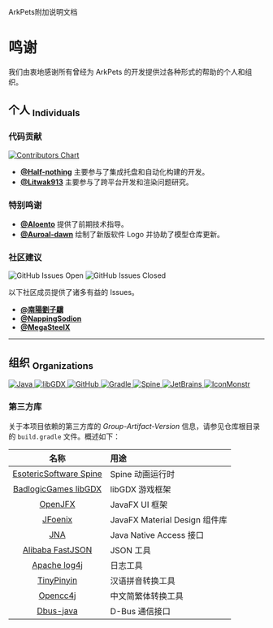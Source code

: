ArkPets附加说明文档
# 鸣谢

我们由衷地感谢所有曾经为 ArkPets 的开发提供过各种形式的帮助的个人和组织。

## 个人 <sub>Individuals</sub>

### 代码贡献

<a href="https://github.com/isHarryh/Ark-Pets/graphs/contributors">
    <img alt="Contributors Chart" src="https://contrib.rocks/image?repo=isHarryh/Ark-Pets" />
</a>

- **[@Half-nothing](https://github.com/half-nothing)** 主要参与了集成托盘和自动化构建的开发。
- **[@Litwak913](https://github.com/litwak913)** 主要参与了跨平台开发和渲染问题研究。

### 特别鸣谢

- **[@Aloento](https://github.com/aloento)** 提供了前期技术指导。
- **[@Auroal-dawn](https://github.com/bicaoluoshuang)** 绘制了新版软件 Logo 并协助了模型仓库更新。

### 社区建议
![GitHub Issues Open](https://img.shields.io/github/issues/isHarryh/Ark-Pets?label=Issues&color=%23006222)
![GitHub Issues Closed](https://img.shields.io/github/issues-closed/isHarryh/Ark-Pets?label=Issues&color=%236921D7)

以下社区成员提供了诸多有益的 Issues。

- **[@南陽劉子驥](https://github.com/KaiserWilheim)**
- **[@NappingSodion](https://github.com/KJH-x)**
- **[@MegaSteelX](https://github.com/MegaSteelX)**

-----

## 组织 <sub>Organizations</sub>

<a href="https://www.oracle.com/java">
    <img alt="Java" src="https://img.shields.io/badge/java-%23F8981D?style=for-the-badge&logo=java&logoColor=white">
</a>
<a href="https://libgdx.com">
    <img alt="libGDX" src="https://img.shields.io/badge/libgdx-%23E74A45?style=for-the-badge&logo=libgdx&logoColor=white">
</a>
<a href="https://github.com">
    <img alt="GitHub" src="https://img.shields.io/badge/github-%23000000?style=for-the-badge&logo=github&logoColor=white">
</a>
<a href="https://gradle.org">
    <img alt="Gradle" src="https://img.shields.io/badge/gradle-%231BA3CB?style=for-the-badge&logo=gradle&logoColor=white">
</a>
<a href="https://esotericsoftware.com">
    <img alt="Spine" src="https://img.shields.io/badge/spine-%23FF4400?style=for-the-badge&logo=spine&logoColor=white">
</a>
<a href="https://www.jetbrains.com">
    <img alt="JetBrains" src="https://img.shields.io/badge/jetbrains-%238473FF?style=for-the-badge&logo=jetbrains&logoColor=white">
</a>
<a href="https://iconmonstr.com">
    <img alt="IconMonstr" src="https://img.shields.io/badge/iconmonstr-%23000000?style=for-the-badge&logo=iconmonstr&logoColor=white">
</a>

### 第三方库
关于本项目依赖的第三方库的 *Group-Artifact-Version* 信息，请参见仓库根目录的 `build.gradle` 文件。概述如下：

|                           名称                            | 用途                         |
|:-------------------------------------------------------:|:---------------------------|
| [EsotericSoftware Spine](https://esotericsoftware.com)  | Spine 动画运行时                |
|    [BadlogicGames libGDX](https://badlogicgames.com)    | libGDX 游戏框架                |
|              [OpenJFX](https://openjfx.io)              | JavaFX UI 框架               |
|     [JFoenix](https://github.com/sshahine/JFoenix)      | JavaFX Material Design 组件库 |
|    [JNA](https://github.com/java-native-access/jna)     | Java Native Access 接口      |
| [Alibaba FastJSON](https://github.com/alibaba/fastjson) | JSON 工具                    |
|    [Apache log4j](https://logging.apache.org/log4j)     | 日志工具                       |
|   [TinyPinyin](https://github.com/promeG/TinyPinyin)    | 汉语拼音转换工具                   |
|      [Opencc4j](https://github.com/houbb/opencc4j)      | 中文简繁体转换工具                  |
|   [Dbus-java](https://github.com/hypfvieh/dbus-java)    | D-Bus 通信接口                 |
